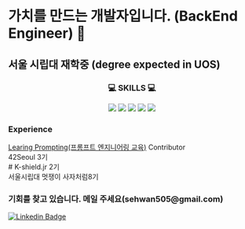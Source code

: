 # 가치를 만드는 개발자입니다. (BackEnd Engineer) 👋
## 서울 시립대 재학중 (degree expected in UOS)
<div align="center">
<h3>💻 SKILLS 💻</h3>
<img src="https://img.shields.io/badge/Python-3766AB?style=flat-square&logo=Python&logoColor=white"/>
<img src="https://img.shields.io/badge/Django-092E20?style=flat-square&logo=Django&logoColor=white"/>
<img src="https://img.shields.io/badge/TensorFlow-092E20?style=flat-square&logo=TensorFlow&logoColor=white"/>
<img src="https://img.shields.io/badge/Go-ADD8E6?style=flat-square&logo=Go&logoColor=white"/>
<img src="https://img.shields.io/badge/Java-FF6F00?style=flat-square&logo=Java&logoColor=white"/>
</div>
<h3> Experience </h3>
<a href="https://learnprompting.org/">Learing Prompting(프롬프트 엔지니어링 교육)</a> Contributor</br>
42Seoul 3기</br>
# K-shield.jr 2기</br>
서울시립대 멋쟁이 사자처럼8기</br>

<h3>기회를 찾고 있습니다. 메일 주세요(sehwan505@gmail.com)</h3>

 [![Linkedin Badge](https://img.shields.io/badge/-LinkedIn-blue?style=flat-square&logo=Linkedin&logoColor=white&link=https://www.linkedin.com/in/seong-yun-byeon-8183a8113/)](https://www.linkedin.com/in/sehwan-park-72736117a/)

<!--
**sehwan505/sehwan505** is a ✨ _special_ ✨ repository because its `README.md` (this file) appears on your GitHub profile.

Here are some ideas to get you started:

- 🔭 I’m currently working on ...
- 🌱 I’m currently learning ...
- 👯 I’m looking to collaborate on ...
- 🤔 I’m looking for help with ...
- 💬 Ask me about ...
- 📫 How to reach me: ...
- 😄 Pronouns: ...
- ⚡ Fun fact: ...
-->
